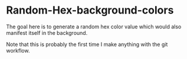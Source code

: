 # Random-Hex-background-colors

The goal here is to generate a random hex color value which would also manifest itself in the background. 

Note that this is probably the first time I make anything with the git workflow.

